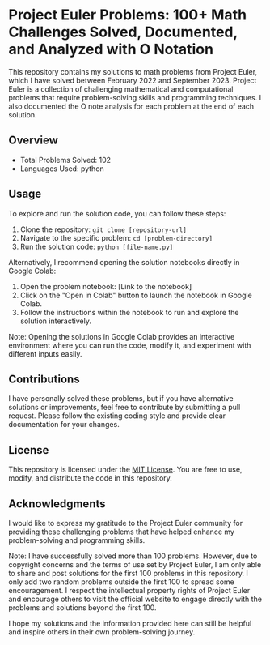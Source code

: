 # Project Euler Problems: 100+ Math Challenges Solved, Documented, and Analyzed with O Notation

This repository contains my solutions to math problems from Project Euler, which I have solved between February 2022 and September 2023.  Project Euler is a collection of challenging mathematical and computational problems that require problem-solving skills and programming techniques. I also documented the O note analysis for each problem at the end of each solution.

## Overview

- Total Problems Solved: 102
- Languages Used: python


## Usage

To explore and run the solution code, you can follow these steps:

1. Clone the repository: `git clone [repository-url]`
2. Navigate to the specific problem: `cd [problem-directory]`
3. Run the solution code: `python [file-name.py]` 

Alternatively, I recommend opening the solution notebooks directly in Google Colab:

1. Open the problem notebook: [Link to the notebook]
2. Click on the "Open in Colab" button to launch the notebook in Google Colab.
3. Follow the instructions within the notebook to run and explore the solution interactively.

Note: Opening the solutions in Google Colab provides an interactive environment where you can run the code, modify it, and experiment with different inputs easily.

## Contributions

I have personally solved these problems, but if you have alternative solutions or improvements, feel free to contribute by submitting a pull request. Please follow the existing coding style and provide clear documentation for your changes.

## License

This repository is licensed under the [MIT License](https://opensource.org/license/mit/). You are free to use, modify, and distribute the code in this repository.

## Acknowledgments

I would like to express my gratitude to the Project Euler community for providing these challenging problems that have helped enhance my problem-solving and programming skills.

Note: I have successfully solved more than 100 problems. However, due to copyright concerns and the terms of use set by Project Euler, I am only able to share and post solutions for the first 100 problems in this repository. I only add two random problems outside the first 100 to spread some encouragement. I respect the intellectual property rights of Project Euler and encourage others to visit the official website to engage directly with the problems and solutions beyond the first 100.

I hope my solutions and the information provided here can still be helpful and inspire others in their own problem-solving journey.


